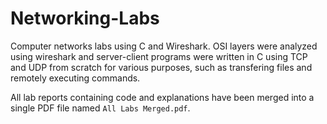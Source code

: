 # Networking-Labs
Computer networks labs using C and Wireshark. 
OSI layers were analyzed using wireshark and server-client programs were written in C using TCP and UDP from scratch for various purposes, such as transfering files and remotely executing commands.

All lab reports containing code and explanations have been merged into a single PDF file named `All Labs Merged.pdf`.
